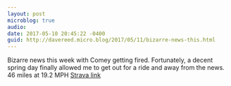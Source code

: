 ```yaml
---
layout: post
microblog: true
audio: 
date: 2017-05-10 20:45:22 -0400
guid: http://davereed.micro.blog/2017/05/11/bizarre-news-this.html
---
```

Bizarre news this week with Comey getting fired. Fortunately, a decent spring day finally allowed me to get out for a ride and away from the news. 46 miles at 19.2 MPH [Strava link](https://www.strava.com/activities/980136350)
